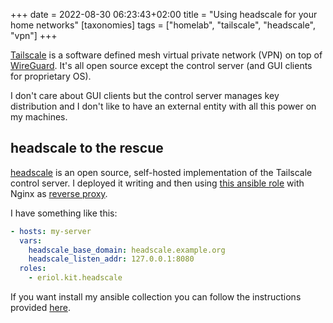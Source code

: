 +++
date = 2022-08-30 06:23:43+02:00
title = "Using headscale for your home networks"
[taxonomies]
tags = ["homelab", "tailscale", "headscale", "vpn"]
+++

[Tailscale](https://tailscale.com/) is a software defined mesh virtual private
network (VPN) on top of [WireGuard](https://www.wireguard.com/).
It's all open source except the control server (and GUI clients for proprietary
OS).

I don't care about GUI clients but the control server manages key distribution
and I don't like to have an external entity with all this power on my machines.

## headscale to the rescue

[headscale](https://github.com/juanfont/headscale) is an open source,
self-hosted implementation of the Tailscale control server.
I deployed it writing and then using
[this ansible role](https://noa.mornie.org/eriol/ansible-collection-kit/src/branch/main/roles/headscale)
with Nginx as [reverse proxy](https://github.com/juanfont/headscale/wiki/nginx-configuration).

I have something like this:

```yaml
- hosts: my-server
  vars:
    headscale_base_domain: headscale.example.org
    headscale_listen_addr: 127.0.0.1:8080
  roles:
    - eriol.kit.headscale
```

If you want install my ansible collection you can follow the instructions
provided [here](https://noa.mornie.org/eriol/ansible-collection-kit#installation).
